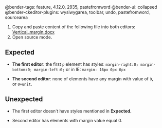 @bender-tags: feature, 4.12.0, 2935, pastefromword
@bender-ui: collapsed
@bender-ckeditor-plugins: wysiwygarea, toolbar, undo, pastefromword, sourcearea

1. Copy and paste content of the following file into both editors:
   [Vertical_margin.docx](../generated/_fixtures/Vertical_margin/Vertical_margin.docx)
1. Open source mode.

## Expected

- **The first editor**: the first `p` element has styles:
  ```margin-right:0; margin-bottom:0; margin-left:0;```
  or in IE: ```margin: 16px 0px 0px```

- **The second editor**: none of elements have any margin with value of `0`, or `0+unit`.

## Unexpected

- The first editor doesn't have styles mentioned in **Expected**.

- Second editor has elements with margin value equal 0.
